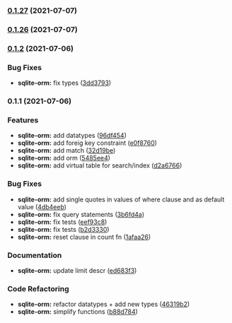 ### [0.1.27](https://github.com///compare/sqlite-orm@0.1.26...sqlite-orm@0.1.27) (2021-07-07)

### [0.1.26](https://github.com///compare/sqlite-orm@0.1.2...sqlite-orm@0.1.26) (2021-07-07)

### [0.1.2](https://github.com/thestrawhats/react-native-modules/compare/sqlite-orm@0.1.1...sqlite-orm@0.1.2) (2021-07-06)


### Bug Fixes

* **sqlite-orm:** fix types ([3dd3793](https://github.com/thestrawhats/react-native-modules/commit/3dd3793ddc4f617e202e6d45933508906cb7ea9c))

### 0.1.1 (2021-07-06)


### Features

* **sqlite-orm:** add datatypes ([96df454](https://github.com/thestrawhats/react-native-modules/commit/96df4544961e82c93785e3ae77ee2dbc74f3ea7e))
* **sqlite-orm:** add foreig key constraint ([e0f8760](https://github.com/thestrawhats/react-native-modules/commit/e0f8760a1ab0108628ac514276a32315019049e7))
* **sqlite-orm:** add match ([32d19be](https://github.com/thestrawhats/react-native-modules/commit/32d19be886576c61110a80b17c47839a5efbb137))
* **sqlite-orm:** add orm ([5485ee4](https://github.com/thestrawhats/react-native-modules/commit/5485ee40dcf06b55ddd6391c626fad9dc4e1241f))
* **sqlite-orm:** add virtual table for search/index ([d2a6766](https://github.com/thestrawhats/react-native-modules/commit/d2a676617c4a295e3424c8b6b3e6456f744c6fec))


### Bug Fixes

* **sqlite-orm:** add single quotes in values of where clause and as default value ([4db4eeb](https://github.com/thestrawhats/react-native-modules/commit/4db4eeb7093f3bfd9fdfca5f2b6cf7d5cbab402f))
* **sqlite-orm:** fix query statements ([3b6fd4a](https://github.com/thestrawhats/react-native-modules/commit/3b6fd4a56eec7907645de62db2b76fa43d3057a5))
* **sqlite-orm:** fix tests ([eef93c8](https://github.com/thestrawhats/react-native-modules/commit/eef93c821f6fd7695e97c47e09725d251dfc0898))
* **sqlite-orm:** fix tests ([b2d3330](https://github.com/thestrawhats/react-native-modules/commit/b2d3330fa7847dfc72ea097bf93309c053cf2d9c))
* **sqlite-orm:** reset clause in count fn ([1afaa26](https://github.com/thestrawhats/react-native-modules/commit/1afaa26eddf4c127e1297f3bf2eb7bc458851c01))


### Documentation

* **sqlite-orm:** update limit descr ([ed683f3](https://github.com/thestrawhats/react-native-modules/commit/ed683f31dbd1732bb22cd54253d7fce04a14fff1))


### Code Refactoring

* **sqlite-orm:** refactor datatypes + add new types ([46319b2](https://github.com/thestrawhats/react-native-modules/commit/46319b2091d7f726046441d845dab1710652ca82))
* **sqlite-orm:** simplify functions ([b88d784](https://github.com/thestrawhats/react-native-modules/commit/b88d784c6905db661bcad0e92403458312ccb562))

